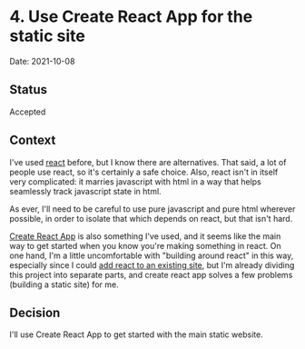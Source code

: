# 4. Use Create React App for the static site

Date: 2021-10-08

## Status

Accepted

## Context

I've used [react][1] before, but I know there are alternatives. That
said, a lot of people use react, so it's certainly a safe choice. Also,
react isn't in itself very complicated: it marries javascript with html
in a way that helps seamlessly track javascript state in html.

[1]: https://reactjs.org/

As ever, I'll need to be careful to use pure javascript and pure html
wherever possible, in order to isolate that which depends on react, but
that isn't hard.

[Create React App][2] is also something I've used, and it seems like the
main way to get started when you know you're making something in react.
On one hand, I'm a little uncomfortable with "building around react" in
this way, especially since I could [add react to an existing site][3],
but I'm already dividing this project into separate parts, and create
react app solves a few problems (building a static site) for me.

[2]: https://create-react-app.dev/
[3]: https://reactjs.org/docs/add-react-to-a-website.html

## Decision

I'll use Create React App to get started with the main static website.
